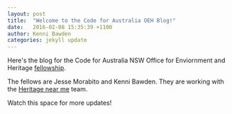 ```yaml
---
layout: post
title:  "Welcome to the Code for Australia OEH Blog!"
date:   2016-02-08 15:35:39 +1100
author: Kenni Bawden
categories: jekyll update
---
```

Here's the blog for the Code for Australia NSW Office for Enviornment and Heritage [fellowship](http://www.codeforaustralia.org/about-the-fellowship).

The fellows are Jesse Morabito and Kenni Bawden.
They are working with the [Heritage near me](http://www.environment.nsw.gov.au/heritage/heritage-support.htm) team.

Watch this space for more updates!
